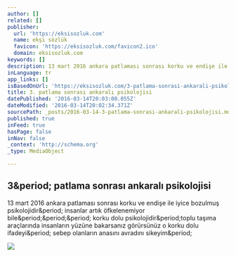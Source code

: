 ```yaml
---
author: []
related: []
publisher:
  url: 'https://eksisozluk.com'
  name: ekşi sözlük
  favicon: 'https://eksisozluk.com/favicon2.ico'
  domain: eksisozluk.com
keywords: []
description: 13 mart 2016 ankara patlaması sonrası korku ve endişe ile iyice bozulmuş psikolojidir. insanlar artık öfkelenemiyor bile... korku dolu psikolojidir.toplu taşıma araçlarında insanların yüzüne bakarsanız görürsünüz o korku dolu ifadeyi. sebep olanların anasını avradını sikeyim.
inLanguage: tr
app_links: []
isBasedOnUrl: 'https://eksisozluk.com/3-patlama-sonrasi-ankarali-psikolojisi--5065175'
title: 3. patlama sonrası ankaralı psikolojisi
datePublished: '2016-03-14T20:03:00.055Z'
dateModified: '2016-03-14T20:02:34.371Z'
sourcePath: _posts/2016-03-14-3-patlama-sonrasi-ankarali-psikolojisi.md
published: true
inFeed: true
hasPage: false
inNav: false
_context: 'http://schema.org'
_type: MediaObject

---
```

<article style=""><h1>3&amp;period; patlama sonrası ankaralı psikolojisi</h1><p>13 mart 2016 ankara patlaması sonrası korku ve endişe ile iyice bozulmuş psikolojidir&amp;period; insanlar artık öfkelenemiyor bile&amp;period;&amp;period;&amp;period; korku dolu psikolojidir&amp;period;toplu taşıma araçlarında insanların yüzüne bakarsanız görürsünüz o korku dolu ifadeyi&amp;period; sebep olanların anasını avradını sikeyim&amp;period;</p><img src="https://ekstat.com/img/ilogo_fbv2.png?v=1" /></article>